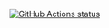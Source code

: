 <p>
	<a href="https://github.com/montr/montr">
		<img alt="GitHub Actions status" src="https://github.com/montr/montr/workflows/build/badge.svg">
	</a>
</p>
